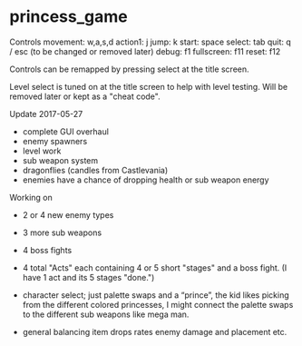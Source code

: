 # princess_game

Controls
  movement: w,a,s,d
  action1: j
  jump: k
  start: space
  select: tab
  quit: q / esc (to be changed or removed later)
  debug: f1
  fullscreen: f11
  reset: f12

Controls can be remapped by pressing select at the title screen.

Level select is tuned on at the title screen to help with level testing.
Will be removed later or kept as a "cheat code".


Update 2017-05-27
  - complete GUI overhaul
  - enemy spawners
  - level work
  - sub weapon system
  - dragonflies (candles from Castlevania)
  - enemies have a chance of dropping health or sub weapon energy
  
Working on
  - 2 or 4 new enemy types
  - 3 more sub weapons
  - 4 boss fights
  - 4 total "Acts" each containing 4 or 5 short "stages" and a boss fight.
    (I have 1 act and its 5 stages "done.")
  - character select; just palette swaps and a “prince”, the kid likes picking from the different colored princesses, I might connect the palette swaps to the different sub weapons like mega man.
 
  - general balancing
      item drops rates
      enemy damage and placement 
      etc. 
